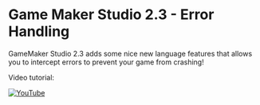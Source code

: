 # Game Maker Studio 2.3 - Error Handling

GameMaker Studio 2.3 adds some nice new language features that allows you to intercept errors to prevent your game from crashing!

Video tutorial:

[![YouTube](https://i.ytimg.com/vi/JrcXTj8TSoM/hqdefault.jpg)](https://youtu.be/JrcXTj8TSoM)